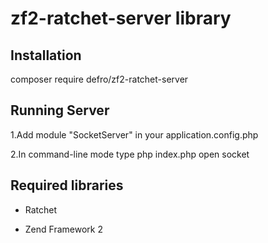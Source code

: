 zf2-ratchet-server library
=======================

Installation
---------------------------
composer require defro/zf2-ratchet-server


Running Server
---------------------------

1.Add module "SocketServer" in your application.config.php

2.In command-line mode  type php  index.php open socket


Required libraries
---------------------------
- Ratchet

- Zend Framework 2
